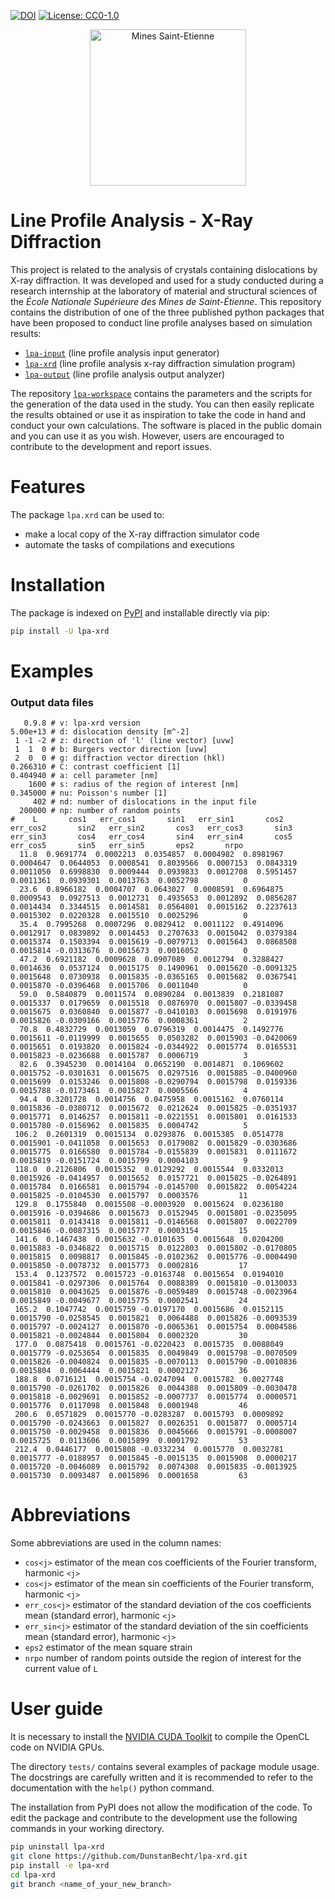 [![DOI](https://zenodo.org/badge/394667513.svg)](https://zenodo.org/badge/latestdoi/394667513)
[![License: CC0-1.0](https://img.shields.io/badge/License-CC0_1.0-lightgrey.svg)](http://creativecommons.org/publicdomain/zero/1.0/)

<div align="center">
  <img width="250" src="https://dunstan.becht.network/views/signatures/mines.svg" alt="Mines Saint-Etienne">
</div>

# Line Profile Analysis - X-Ray Diffraction

This project is related to the analysis of crystals containing dislocations by X-ray diffraction. It was developed and used for a study conducted during a research internship at the laboratory of material and structural sciences of the *École Nationale Supérieure des Mines de Saint-Étienne*. This repository contains the distribution of one of the three published python packages that have been proposed to conduct line profile analyses based on simulation results:
* [`lpa-input`](https://github.com/DunstanBecht/lpa-input) (line profile analysis input generator)
* [`lpa-xrd`](https://github.com/DunstanBecht/lpa-xrd) (line profile analysis x-ray diffraction simulation program)
* [`lpa-output`](https://github.com/DunstanBecht/lpa-output) (line profile analysis output analyzer)

The repository [`lpa-workspace`](https://github.com/DunstanBecht/lpa-workspace) contains the parameters and the scripts for the generation of the data used in the study. You can then easily replicate the results obtained or use it as inspiration to take the code in hand and conduct your own calculations. The software is placed in the public domain and you can use it as you wish. However, users are encouraged to contribute to the development and report issues.

# Features

The package `lpa.xrd` can be used to:
* make a local copy of the X-ray diffraction simulator code
* automate the tasks of compilations and executions

# Installation

The package is indexed on [PyPI](https://pypi.org/project/lpa-xrd/) and installable directly via pip:
```bash
pip install -U lpa-xrd
```

# Examples

### Output data files
```
   0.9.8 # v: lpa-xrd version
5.00e+13 # d: dislocation density [m^-2]
 1 -1 -2 # z: direction of 'l' (line vector) [uvw]
 1  1  0 # b: Burgers vector direction [uvw]
 2  0  0 # g: diffraction vector direction (hkl)
0.266310 # C: contrast coefficient [1]
0.404940 # a: cell parameter [nm]
    1600 # s: radius of the region of interest [nm]
0.345000 # nu: Poisson's number [1]
     402 # nd: number of dislocations in the input file
  200000 # np: number of random points
#    L       cos1   err_cos1       sin1   err_sin1       cos2   err_cos2       sin2   err_sin2       cos3   err_cos3       sin3   err_sin3       cos4   err_cos4       sin4   err_sin4       cos5   err_cos5       sin5   err_sin5       eps2       nrpo
  11.8  0.9691774  0.0002213  0.0354857  0.0004982  0.8981967  0.0004647  0.0644053  0.0008541  0.8039566  0.0007153  0.0843319  0.0011050  0.6998830  0.0009444  0.0939833  0.0012708  0.5951457  0.0011361  0.0939301  0.0013763  0.0052798          0
  23.6  0.8966182  0.0004707  0.0643027  0.0008591  0.6964875  0.0009543  0.0927513  0.0012731  0.4935653  0.0012892  0.0856287  0.0014434  0.3344515  0.0014581  0.0564801  0.0015162  0.2237613  0.0015302  0.0220328  0.0015510  0.0025296          0
  35.4  0.7995268  0.0007296  0.0829412  0.0011122  0.4914096  0.0012917  0.0839892  0.0014453  0.2707633  0.0015042  0.0379384  0.0015374  0.1503394  0.0015619 -0.0079713  0.0015643  0.0868508  0.0015814 -0.0313676  0.0015673  0.0016052          0
  47.2  0.6921182  0.0009628  0.0907089  0.0012794  0.3288427  0.0014636  0.0537124  0.0015175  0.1490961  0.0015620 -0.0091325  0.0015648  0.0730938  0.0015835 -0.0365165  0.0015682  0.0367541  0.0015870 -0.0396468  0.0015706  0.0011040          0
  59.0  0.5840879  0.0011574  0.0890284  0.0013839  0.2181087  0.0015337  0.0179659  0.0015518  0.0876970  0.0015807 -0.0339458  0.0015675  0.0360840  0.0015877 -0.0410103  0.0015698  0.0191976  0.0015826 -0.0309166  0.0015776  0.0008361          2
  70.8  0.4832729  0.0013059  0.0796319  0.0014475  0.1492776  0.0015611 -0.0119999  0.0015655  0.0503282  0.0015903 -0.0420069  0.0015651  0.0193820  0.0015824 -0.0344922  0.0015774  0.0165531  0.0015823 -0.0236688  0.0015787  0.0006719          3
  82.6  0.3945230  0.0014104  0.0652190  0.0014871  0.1069602  0.0015752 -0.0301631  0.0015675  0.0297516  0.0015885 -0.0400960  0.0015699  0.0153246  0.0015808 -0.0290794  0.0015798  0.0159336  0.0015788 -0.0173461  0.0015827  0.0005566          4
  94.4  0.3201728  0.0014756  0.0475958  0.0015162  0.0760114  0.0015836 -0.0380712  0.0015672  0.0212624  0.0015825 -0.0351937  0.0015771  0.0146257  0.0015811 -0.0221551  0.0015801  0.0161533  0.0015780 -0.0156962  0.0015835  0.0004742          5
 106.2  0.2601319  0.0015134  0.0293876  0.0015385  0.0514778  0.0015901 -0.0411058  0.0015653  0.0179082  0.0015829 -0.0303686  0.0015775  0.0166580  0.0015784 -0.0155839  0.0015831  0.0111672  0.0015819 -0.0151724  0.0015799  0.0004103          9
 118.0  0.2126806  0.0015352  0.0129292  0.0015544  0.0332013  0.0015926 -0.0414957  0.0015652  0.0157721  0.0015825 -0.0264891  0.0015784  0.0166581  0.0015794 -0.0145700  0.0015822  0.0054224  0.0015825 -0.0104530  0.0015797  0.0003576         11
 129.8  0.1755840  0.0015508 -0.0003920  0.0015624  0.0236180  0.0015916 -0.0394686  0.0015673  0.0152945  0.0015801 -0.0235095  0.0015811  0.0143418  0.0015811 -0.0146568  0.0015807  0.0022709  0.0015846 -0.0087315  0.0015777  0.0003154         15
 141.6  0.1467438  0.0015632 -0.0101635  0.0015648  0.0204200  0.0015883 -0.0346822  0.0015715  0.0122803  0.0015802 -0.0170805  0.0015815  0.0098817  0.0015845 -0.0102362  0.0015776 -0.0004490  0.0015850 -0.0078732  0.0015773  0.0002816         17
 153.4  0.1237572  0.0015723 -0.0163748  0.0015654  0.0194010  0.0015841 -0.0297306  0.0015764  0.0088389  0.0015810 -0.0130033  0.0015810  0.0043625  0.0015876 -0.0059489  0.0015748 -0.0023964  0.0015849 -0.0049677  0.0015775  0.0002541         24
 165.2  0.1047742  0.0015759 -0.0197170  0.0015686  0.0152115  0.0015790 -0.0258545  0.0015821  0.0064488  0.0015826 -0.0093539  0.0015797 -0.0024127  0.0015870 -0.0065361  0.0015754  0.0004586  0.0015821 -0.0024844  0.0015804  0.0002320         30
 177.0  0.0875418  0.0015761 -0.0220423  0.0015735  0.0088049  0.0015779 -0.0253654  0.0015835  0.0049849  0.0015798 -0.0070509  0.0015826 -0.0040824  0.0015835 -0.0070113  0.0015790 -0.0010836  0.0015804  0.0064444  0.0015821  0.0002127         36
 188.8  0.0716121  0.0015754 -0.0247094  0.0015782  0.0027748  0.0015790 -0.0261702  0.0015826  0.0044388  0.0015809 -0.0030478  0.0015818 -0.0029691  0.0015852 -0.0007737  0.0015774  0.0000571  0.0015776  0.0117098  0.0015848  0.0001948         46
 200.6  0.0571829  0.0015770 -0.0283287  0.0015793  0.0009892  0.0015790 -0.0243663  0.0015827  0.0026351  0.0015877  0.0005714  0.0015750 -0.0029458  0.0015836  0.0045666  0.0015791 -0.0008007  0.0015725  0.0113606  0.0015899  0.0001792         53
 212.4  0.0446177  0.0015808 -0.0332234  0.0015770  0.0032781  0.0015777 -0.0188957  0.0015845 -0.0015135  0.0015908  0.0000217  0.0015720 -0.0046089  0.0015792  0.0074308  0.0015835 -0.0013925  0.0015730  0.0093487  0.0015896  0.0001658         63
```

# Abbreviations

Some abbreviations are used in the column names:

* `cos<j>` estimator of the mean cos coefficients of the Fourier transform, harmonic `<j>`
* `cos<j>` estimator of the mean sin coefficients of the Fourier transform, harmonic `<j>`
* `err_cos<j>` estimator of the standard deviation of the cos coefficients mean (standard error), harmonic `<j>`
* `err_sin<j>` estimator of the standard deviation of the sin coefficients mean (standard error), harmonic `<j>`
* `eps2` estimator of the mean square strain
* `nrpo` number of random points outside the region of interest for the current value of `L`

# User guide

It is necessary to install the [NVIDIA CUDA Toolkit](https://developer.nvidia.com/cuda-downloads) to compile the OpenCL code on NVIDIA GPUs.

The directory `tests/` contains several examples of package module usage. The docstrings are carefully written and it is recommended to refer to the documentation with the `help()` python command.

The installation from PyPI does not allow the modification of the code. To edit the package and contribute to the development use the following commands in your working directory.
```bash
pip uninstall lpa-xrd
git clone https://github.com/DunstanBecht/lpa-xrd.git
pip install -e lpa-xrd
cd lpa-xrd
git branch <name_of_your_new_branch>
```
